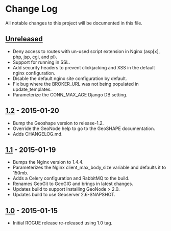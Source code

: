 Change Log
==========
All notable changes to this project will be documented in this file.

[Unreleased][unreleased]
------------------------
- Deny access to routes with un-used script extension in Nginx (asp[x], php, jsp, cgi, and pl).
- Support for running in SSL.
- Add security headers to prevent clickjacking and XSS in the default nginx configuration.
- Disable the default nginx site configuration by default.
- Fix bug where the BROKER_URL was not being populated in update_templates.
- Parameterize the CONN_MAX_AGE Django DB setting.

[1.2] - 2015-01-20
------------------
- Bump the Geoshape version to release-1.2.
- Override the GeoNode help to go to the GeoSHAPE documentation.
- Adds CHANGELOG.md.

[1.1] - 2015-01-19
------------------
- Bumps the Nginx version to 1.4.4.
- Parameterizes the Nginx client_max_body_size variable and defaults it to 150mb.
- Adds a Celery configuration and RabbitMQ to the build.
- Renames GeoGit to GeoGIG and brings in latest changes. 
- Updates build to support installing GeoNode > 2.0.
- Updates build to use Geoserver 2.6-SNAPSHOT.

[1.0] - 2015-01-15
------------------
- Initial ROGUE release re-released using 1.0 tag.


[unreleased]: https://github.com/ROGUE-JCTD/rogue-cookbook/compare/release-1.2...HEAD
[1.2]: https://github.com/ROGUE-JCTD/rogue-cookbook/compare/release-1.1...release-1.2
[1.1]: https://github.com/ROGUE-JCTD/rogue-cookbook/compare/release-1.0...release-1.1
[1.0]: https://github.com/ROGUE-JCTD/rogue-cookbook/tree/release-1.0
